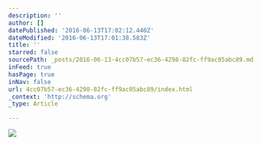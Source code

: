 ```yaml
---
description: ''
author: []
datePublished: '2016-06-13T17:02:12.440Z'
dateModified: '2016-06-13T17:01:38.583Z'
title: ''
starred: false
sourcePath: _posts/2016-06-13-4cc07b57-ec36-4298-82fc-ff9ac05abc89.md
inFeed: true
hasPage: true
inNav: false
url: 4cc07b57-ec36-4298-82fc-ff9ac05abc89/index.html
_context: 'http://schema.org'
_type: Article

---
```

![](https://the-grid-user-content.s3-us-west-2.amazonaws.com/d119c1ff-2ec5-45a5-80b1-c047483ef6a7.jpg)